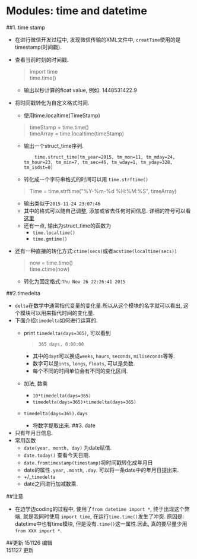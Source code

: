 # Modules: time and datetime
##1. time stamp
- 在进行微信开发过程中, 发现微信传输的XML文件中, `creatTime`使用的是timestamp(时间戳).
- 查看当前时刻的时间戳.

    > import time   
    > time.time()
    
    - 输出以秒计算的float value, 例如: 1448531422.9
- 将时间戳转化为自定义格式时间.
   - 使用time.localtime(TimeStamp)
    
    > timeStamp = time.time()  
    > timeArray = time.localtime(timeStamp) 
   
   - 输出一个struct_time序列.
       
             time.struct_time(tm_year=2015, tm_mon=11, tm_mday=24, tm_hour=23, tm_min=7, tm_sec=46, tm_wday=1, tm_yday=328, tm_isdst=0) 
             
   - 转化成一个字符串格式的时间可以用 `time.strftime()`

    > Time = time.strftime("%Y-%m-%d %H:%M:%S", timeArray) 
    
    - 输出类似于`2015-11-24 23:07:46`
    - 其中的格式可以随自己调整, 添加或省去任何时间信息. 详细的符号可以看[这里](https://docs.python.org/2/library/time.html?highlight=time#time.strftime)
    - 还有一点, 输出为struct_time的函数为
       - `time.localtime()`
       - `time.gmtime()`
- 还有一种直接的转化方式:`ctime(secs)`或者`acstime(localtime(secs))`

    > now = time.time()  
    > time.ctime(now)
    
    - 转化为固定格式:`Thu Nov 26 22:26:41 2015`


##2.timedelta
- `delta`在数学中通常指代变量的变化量.所以从这个模块的名字就可以看出, 这个模块可以用来指代时间的变化量.
- 下面介绍`timedelta`如何进行运算的.
    - print `timedelta(days=365)`, 可以看到
    
       > `365 days, 0:00:00`
       
       - 其中的`days`可以换成`weeks`, `hours`, `seconds`, `miliseconds`等等. 
       - 数字可以是`ints`, `longs`, `floats`, 可以是负数.
       - 每个不同的时间单位会有不同的变化区间.
    
    - 加法, 数乘
        - `10*timedelta(days=365)`
        - `timedelta(days=365)+timedelta(days=365)`
       
    - `timedelta(days=365).days`  
        - 将数字提取出来.
##3. date
- 只有年月日信息.
- 常用函数
   - `date(year, month, day)` 为date赋值. 
   - `date.today()` 查看今天日期.
   - `date.fromtimestamp(timestamp)`将时间戳转化成年月日
   - date的属性`.year`, `.month`, `.day`. 可以将一条date中的年月日提出来.
   - +/_`timedelta`
   - date之间进行加减数乘.
  




##注意
- 在边学边coding的过程中, 使用了`from datetime import *`, 终于出现这个弊端, 就是我同时使用 `import time`, 在运行`time.time()`发生了冲突. 原因是: datetime中也有time模块, 但是没有`.time()`这一属性.因此, 真的要尽量少用 `from XXX import *`.

##更新
151126 编辑  
151127 更新
